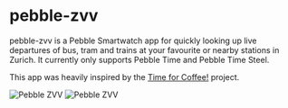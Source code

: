 # pebble-zvv
pebble-zvv is a Pebble Smartwatch app for quickly looking up live departures of bus, tram and trains at your favourite or nearby stations in Zurich.
It currently only supports Pebble Time and Pebble Time Steel.

This app was heavily inspired by the [Time for Coffee!](http://timeforcoffee.ch) project.

![Pebble ZVV](https://raw.github.com/amuelli/pebble-zvv/master/assets/screenshots/pebble_screenshot_stations.png)
![Pebble ZVV](https://raw.github.com/amuelli/pebble-zvv/master/assets/screenshots/pebble_screenshot_departures.png)
